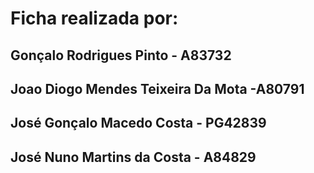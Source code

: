 # Ficha realizada por:

## Gonçalo Rodrigues Pinto - A83732
## Joao Diogo Mendes Teixeira Da Mota -A80791
## José Gonçalo Macedo Costa - PG42839 
## José Nuno Martins da Costa - A84829